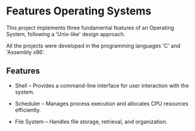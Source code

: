 # Features Operating Systems

This project implements three fundamental features of an Operating System, following a 'Unix-like' design approach.

All the projects were developed in the programming languages 'C' and 'Assembly x86'.

## Features

- Shell – Provides a command-line interface for user interaction with the system.

- Scheduler – Manages process execution and allocates CPU resources efficiently.

- File System – Handles file storage, retrieval, and organization.
